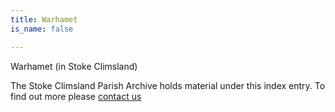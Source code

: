 ```yaml
---
title: Warhamet
is_name: false

---
```


Warhamet (in Stoke Climsland)


The Stoke Climsland Parish Archive holds material under this index entry. To find out more please [contact us](/contact/)
